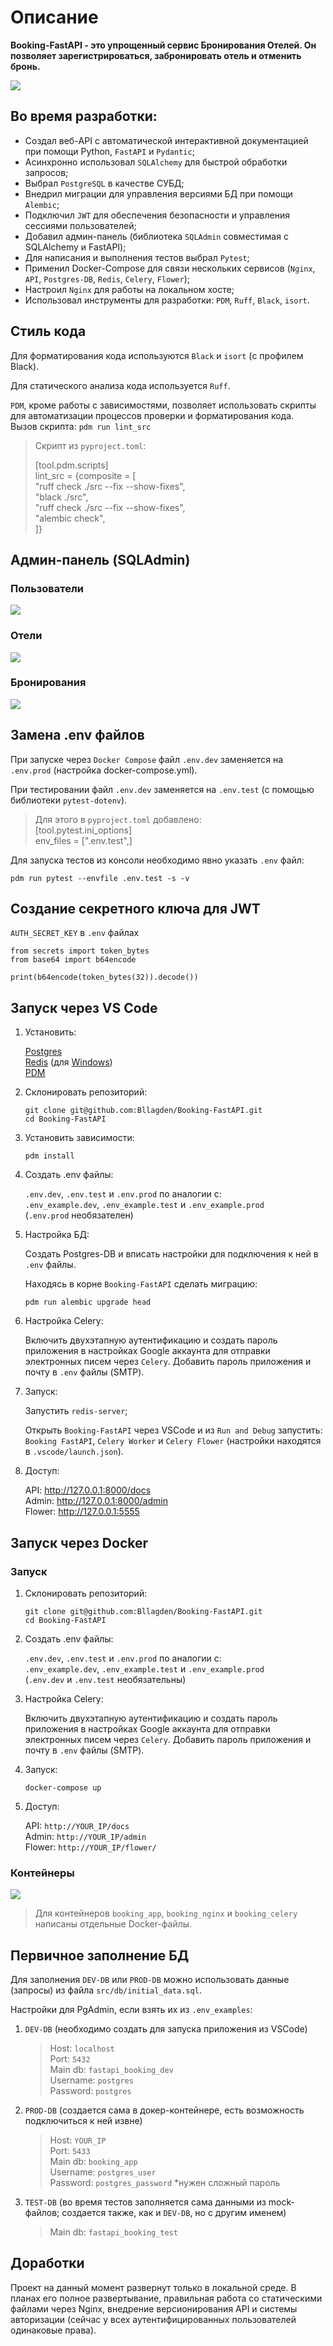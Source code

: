 # Описание
**Booking-FastAPI - это упрощенный сервис Бронирования Отелей. Он позволяет зарегистрироваться, забронировать отель и отменить бронь.**

![](documentation_images/docs_base.png)

## Во время разработки:
-	Создал веб-API с автоматической интерактивной документацией при помощи Python, `FastAPI` и `Pydantic`;
-	Асинхронно использовал `SQLAlchemy` для быстрой обработки запросов;
-	Выбрал `PostgreSQL` в качестве СУБД;
-	Внедрил миграции для управления версиями БД при помощи `Alembic`;
-	Подключил `JWT` для обеспечения безопасности и управления сессиями пользователей;
-	Добавил админ-панель (библиотека `SQLAdmin` совместимая с SQLAlchemy и FastAPI);
-	Для написания и выполнения тестов выбрал `Pytest`;
-	Применил Docker-Compose для связи нескольких сервисов (`Nginx`, `API`, `Postgres-DB`, `Redis`, `Celery`, `Flower`);
-	Настроил `Nginx` для работы на локальном хосте;
-	Использовал инструменты для разработки: `PDM`, `Ruff`, `Black`, `isort`.

## Стиль кода
Для форматирования кода используются `Black` и `isort` (с профилем Black).

Для статического анализа кода используется `Ruff`.

`PDM`, кроме работы с зависимостями, позволяет использовать скрипты для автоматизации процессов проверки и форматирования кода.
<br />
Вызов скрипта: `pdm run lint_src`
>Скрипт из `pyproject.toml`:
>
>[tool.pdm.scripts]
><br />
>lint_src = {composite = [
><br />
>"ruff check ./src --fix --show-fixes",
><br />
>"black ./src",
><br />
>"ruff check ./src --fix --show-fixes",
><br />
>"alembic check",
><br />
>]}

## Админ-панель (SQLAdmin)

### Пользователи
![](documentation_images/admin_1_users.png)

### Отели
![](documentation_images/admin_2_hotels.png)

### Бронирования
![](documentation_images/admin_3_bookings.png)

## Замена .env файлов
При запуске через `Docker Compose` файл `.env.dev` заменяется на `.env.prod` (настройка docker-compose.yml).

При тестировании файл `.env.dev` заменяется на `.env.test` (с помощью библиотеки `pytest-dotenv`).
>Для этого в `pyproject.toml` добавлено:
><br />
>[tool.pytest.ini_options]
><br />
>env_files = [".env.test",]

Для запуска тестов из консоли необходимо явно указать `.env` файл:
```
pdm run pytest --envfile .env.test -s -v
```


## Создание секретного ключа для JWT
`AUTH_SECRET_KEY` в `.env` файлах 
```
from secrets import token_bytes
from base64 import b64encode

print(b64encode(token_bytes(32)).decode())
```


## Запуск через VS Code
1) Установить:

    [Postgres](https://www.postgresql.org/)
    <br />
    [Redis](https://redis.io/)
    (для [Windows](https://github.com/tporadowski/redis/releases/))
    <br />
    [PDM](https://pdm-project.org/latest/)

2) Склонировать репозиторий:
    ```
    git clone git@github.com:Bllagden/Booking-FastAPI.git
    cd Booking-FastAPI
    ```

3) Установить зависимости:
    ```
    pdm install
    ```

4) Создать .env файлы:
    
    `.env.dev`, `.env.test` и `.env.prod` по аналогии с:
    <br />
    `.env_example.dev`, `.env_example.test` и `.env_example.prod`
    <br />
    (`.env.prod` необязателен)

5) Настройка БД:
    
    Создать Postgres-DB и вписать настройки для подключения к ней в `.env` файлы.
    
    Находясь в корне `Booking-FastAPI` сделать миграцию:
    <br />
    ```
    pdm run alembic upgrade head
    ```

6) Настройка Celery:

    Включить двухэтапную аутентификацию и создать пароль приложения в настройках Google аккаунта для отправки электронных писем через `Celery`. Добавить пароль приложения и почту в `.env` файлы (SMTP).
    
7) Запуск:
    
    Запустить `redis-server`;
    
    Открыть `Booking-FastAPI` через VSCode и из `Run and Debug` запустить:
    <br />
    `Booking FastAPI`, `Celery Worker` и `Celery Flower` (настройки находятся в `.vscode/launch.json`).

8) Доступ:
    
    API: http://127.0.0.1:8000/docs
    <br />
    Admin: http://127.0.0.1:8000/admin
    <br />
    Flower: http://127.0.0.1:5555


## Запуск через Docker
### Запуск
1) Склонировать репозиторий:
    ```
    git clone git@github.com:Bllagden/Booking-FastAPI.git
    cd Booking-FastAPI
    ```

2) Создать .env файлы:
    
    `.env.dev`, `.env.test` и `.env.prod` по аналогии с:
    <br />
    `.env_example.dev`, `.env_example.test` и `.env_example.prod`
    <br />
    (`.env.dev` и `.env.test` необязательны)
    
3) Настройка Celery:

    Включить двухэтапную аутентификацию и создать пароль приложения в настройках Google аккаунта для отправки электронных писем через `Celery`. Добавить пароль приложения и почту в `.env` файлы (SMTP).
    
4) Запуск:
    ```
    docker-compose up
    ```

5) Доступ:
    
    API: `http://YOUR_IP/docs`
    <br />
    Admin: `http://YOUR_IP/admin`
    <br />
    Flower: `http://YOUR_IP/flower/`

### Контейнеры
![](documentation_images/docker.png)

>Для контейнеров `booking_app`, `booking_nginx` и `booking_celery` написаны отдельные Docker-файлы.


## Первичное заполнение БД
Для заполнения `DEV-DB` или `PROD-DB` можно использовать данные (запросы) из файла `src/db/initial_data.sql`.

Настройки для PgAdmin, если взять их из `.env_examples`:

1) `DEV-DB` (необходимо создать для запуска приложения из VSCode)
    >Host: `localhost`
    ><br />
    >Port: `5432`
    ><br />
    >Main db: `fastapi_booking_dev`
    ><br />
    >Username: `postgres`
    ><br />
    >Password: `postgres`

2) `PROD-DB` (создается сама в докер-контейнере, есть возможность подключиться к ней извне)
    >Host: `YOUR_IP`
    ><br />
    >Port: `5433`
    ><br />
    >Main db: `booking_app`
    ><br />
    >Username: `postgres_user`
    ><br />
    >Password: `postgres_password` *нужен сложный пароль

3) `TEST-DB` (во время тестов заполняется сама данными из mock-файлов; создается также, как и `DEV-DB`, но с другим именем)
    >Main db: `fastapi_booking_test`


## Доработки
Проект на данный момент развернут только в локальной среде. В планах его полное развертывание, правильная работа со статическими файлами через Nginx, внедрение версионирования API и системы авторизации (сейчас у всех аутентифицированных пользователей одинаковые права).